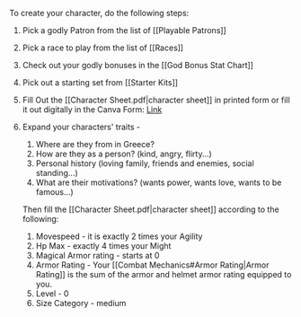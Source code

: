 To create your character, do the following steps:
1. Pick a godly Patron from the list of [[Playable Patrons]]
2. Pick a race to play from the list of [[Races]]
3. Check out your godly bonuses in the [[God Bonus Stat Chart]]
4. Pick out a starting set from [[Starter Kits]]
5. Fill Out the [[Character Sheet.pdf|character sheet]] in printed form or fill it out digitally in the Canva Form:
   [Link](https://www.canva.com/design/DAFywl-s8QA/iVJ6wLB5tGLCaUHVLS8IWQ/edit?utm_content=DAFywl-s8QA&utm_campaign=designshare&utm_medium=link2&utm_source=sharebutton)
6. Expand your characters' traits - 
	1. Where are they from in Greece?
	2. How are they as a person? (kind, angry, flirty...)
	3. Personal history (loving family, friends and enemies, social standing...)
	4. What are their motivations? (wants power, wants love, wants to be famous...)
   
   Then fill the [[Character Sheet.pdf|character sheet]] according to the following:
	1. Movespeed - it is exactly 2 times your Agility
	2. Hp Max - exactly 4 times your Might
	3. Magical Armor rating - starts at 0
	4. Armor Rating - Your [[Combat Mechanics#Armor Rating|Armor Rating]] is the sum of the armor and helmet armor rating equipped to you.
	5. Level - 0
	6. Size Category - medium
